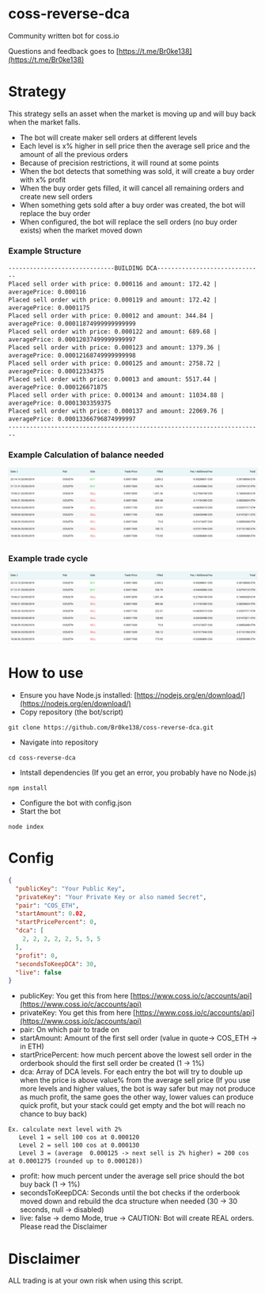 
# coss-reverse-dca
Community written bot for coss.io

Questions and feedback goes to [https://t.me/Br0ke138](https://t.me/Br0ke138)

# Strategy
This strategy sells an asset when the market is moving up and will buy back when the market falls.

- The bot will create maker sell orders at different levels
- Each level is x% higher in sell price then the average sell price and the amount of all the previous orders
- Because of precision restrictions, it will round at some points
- When the bot detects that something was sold, it will create a buy order with x% profit
- When the buy order gets filled, it will cancel all remaining orders and create new sell orders
- When something gets sold after a buy order was created, the bot will replace the buy order
- When configured, the bot will replace the sell orders (no buy order exists) when the market moved down

### Example Structure
```
------------------------------BUILDING DCA------------------------------
Placed sell order with price: 0.000116 and amount: 172.42 | averagePrice: 0.000116
Placed sell order with price: 0.000119 and amount: 172.42 | averagePrice: 0.0001175
Placed sell order with price: 0.00012 and amount: 344.84 | averagePrice: 0.00011874999999999999
Placed sell order with price: 0.000122 and amount: 689.68 | averagePrice: 0.00012037499999999997
Placed sell order with price: 0.000123 and amount: 1379.36 | averagePrice: 0.00012168749999999998
Placed sell order with price: 0.000125 and amount: 2758.72 | averagePrice: 0.00012334375
Placed sell order with price: 0.00013 and amount: 5517.44 | averagePrice: 0.000126671875
Placed sell order with price: 0.000134 and amount: 11034.88 | averagePrice: 0.0001303359375
Placed sell order with price: 0.000137 and amount: 22069.76 | averagePrice: 0.00013366796874999997
------------------------------------------------------------------------
```

### Example Calculation of balance needed
![Excel](https://github.com/Br0ke138/coss-reverse-dca/blob/master/Trade_Cycle.PNG)

### Example trade cycle
![Trade Cycle](https://github.com/Br0ke138/coss-reverse-dca/blob/master/Trade_Cycle.PNG)

# How to use
- Ensure you have Node.js installed: [https://nodejs.org/en/download/](https://nodejs.org/en/download/)
- Copy repository (the bot/script)
```shell
git clone https://github.com/Br0ke138/coss-reverse-dca.git
```
- Navigate into repository
```shell
cd coss-reverse-dca
```
- Intstall dependencies (If you get an error, you probably have no Node.js)
```shell
npm install
```
- Configure the bot with config.json
- Start the bot
```shell
node index
```

# Config
```json
{  
  "publicKey": "Your Public Key", 
  "privateKey": "Your Private Key or also named Secret",  
  "pair": "COS_ETH",  
  "startAmount": 0.02,  
  "startPricePercent": 0,  
  "dca": [  
    2, 2, 2, 2, 2, 5, 5, 5  
  ],  
  "profit": 0,  
  "secondsToKeepDCA": 30,  
  "live": false  
}
```
- publicKey: You get this from here [https://www.coss.io/c/accounts/api](https://www.coss.io/c/accounts/api)
- privateKey: You get this from here [https://www.coss.io/c/accounts/api](https://www.coss.io/c/accounts/api)
- pair: On which pair to trade on
- startAmount: Amount of the first sell order (value in quote-> COS_ETH -> in ETH)
- startPricePercent: how much percent above the lowest sell order in the orderbook should the first sell order be created (1 -> 1%)
- dca: Array of DCA levels. For each entry the bot will try to double up when the price is above value% from the average sell price 
(If you use more levels and higher values, the bot is way safer but may not produce as much profit, the same goes the other way, lower values can produce quick profit, but your stack could get empty and the bot will reach no chance to buy back)
```
Ex. calculate next level with 2%
   Level 1 = sell 100 cos at 0.000120 
   Level 2 = sell 100 cos at 0.000130 
   Level 3 = (average  0.000125 -> next sell is 2% higher) = 200 cos at 0.0001275 (rounded up to 0.000128))
```
- profit: how much percent under the average sell price should the bot buy back (1 -> 1%)
- secondsToKeepDCA: Seconds until the bot checks if the orderbook moved down and rebuild the dca structure when needed (30 -> 30 seconds, null -> disabled)
- live: false -> demo Mode, true -> CAUTION: Bot will create REAL orders. Please read the Disclaimer
# Disclaimer
ALL trading is at your own risk when using this script.

